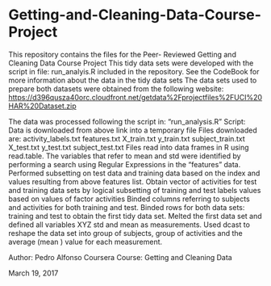 # Getting-and-Cleaning-Data-Course-Project
This repository contains the files for the Peer- Reviewed Getting and Cleaning Data Course Project
This tidy data sets were developed with the script in file: run_analyis.R included in the repository.
See the CodeBook for more information about the data in the tidy data sets
The data sets used to prepare both datasets were obtained from the following website:
https://d396qusza40orc.cloudfront.net/getdata%2Fprojectfiles%2FUCI%20HAR%20Dataset.zip

The data was processed following the script in: “run_analysis.R” 
Script:
Data is  downloaded from above link into a temporary file
Files downloaded are:
activity_labels.txt
features.txt
X_train.txt
y_train.txt
subject_train.txt
X_test.txt
y_test.txt
subject_test.txt
Files read into data frames in R using read.table.
The variables that refer to mean and std were identified by performing a search using Regular Expressions  in the “features” data. 
Performed subsetting on  test data and training data  based on the index and values resulting from above features list.
Obtain vector of activities for test and training data sets by logical subsetting of training and test labels values based on values of factor activities 
Binded columns referring to subjects and activities for both training and test.
Binded rows for both data sets: training and test to obtain the first tidy data set.
Melted the first data set and defined all variables XYZ std and mean as measurements.
Used dcast to reshape the data set into group of subjects, group of activities and the average (mean ) value for each measurement.



Author: Pedro Alfonso
Coursera Course: Getting and Cleaning Data

March 19, 2017






